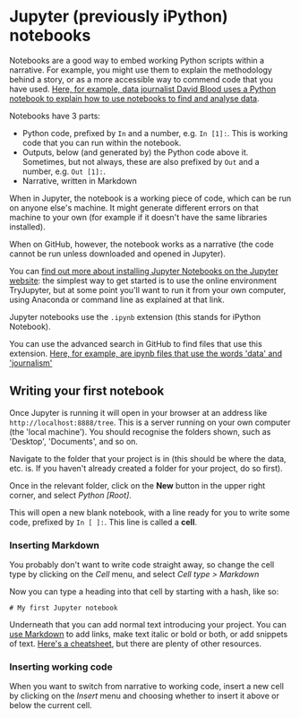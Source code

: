 # Jupyter (previously iPython) notebooks

Notebooks are a good way to embed working Python scripts within a narrative. For example, you might use them to explain the methodology behind a story, or as a more accessible way to commend code that you have used. [Here, for example, data journalist David Blood uses a Python notebook to explain how to use notebooks to find and analyse data](https://github.com/davidbjourno/finding-stories-in-data/blob/master/finding-stories-in-data.ipynb).

Notebooks have 3 parts:

* Python code, prefixed by `In` and a number, e.g. `In [1]:`. This is working code that you can run within the notebook.
* Outputs, below (and generated by) the Python code above it. Sometimes, but not always, these are also prefixed by `Out` and a number, e.g. `Out [1]:`.
* Narrative, written in Markdown

When in Jupyter, the notebook is a working piece of code, which can be run on anyone else's machine. It might generate different errors on that machine to your own (for example if it doesn't have the same libraries installed). 

When on GitHub, however, the notebook works as a narrative (the code cannot be run unless downloaded and opened in Jupyter).

You can [find out more about installing Jupyter Notebooks on the Jupyter website](https://jupyter.org/install.html): the simplest way to get started is to use the online environment TryJupyter, but at some point you'll want to run it from your own computer, using Anaconda or command line as explained at that link. 

Jupyter notebooks use the `.ipynb` extension (this stands for iPython Notebook). 

You can use the advanced search in GitHub to find files that use this extension. [Here, for example, are ipynb files that use the words 'data' and 'journalism'](https://github.com/search?utf8=%E2%9C%93&q=data+journalism+extension%3Aipynb&type=Code&ref=advsearch&l=&l=)

## Writing your first notebook

Once Jupyter is running it will open in your browser at an address like `http://localhost:8888/tree`. This is a server running on your own computer (the 'local machine'). You should recognise the folders shown, such as 'Desktop', 'Documents', and so on.

Navigate to the folder that your project is in (this should be where the data, etc. is. If you haven't already created a folder for your project, do so first).

Once in the relevant folder, click on the **New** button in the upper right corner, and select *Python [Root]*.

This will open a new blank notebook, with a line ready for you to write some code, prefixed by `In [ ]:`. This line is called a **cell**.

### Inserting Markdown

You probably don't want to write code straight away, so change the cell type by clicking on the *Cell* menu, and select *Cell type > Markdown* 

Now you can type a heading into that cell by starting with a hash, like so:

`# My first Jupyter notebook`

Underneath that you can add normal text introducing your project. You can [use Markdown](https://guides.github.com/features/mastering-markdown/) to add links, make text italic or bold or both, or add snippets of text. [Here's a cheatsheet](https://github.com/adam-p/markdown-here/wiki/Markdown-Cheatsheet), but there are plenty of other resources.

### Inserting working code

When you want to switch from narrative to working code, insert a new cell by clicking on the *Insert* menu and choosing whether to insert it above or below the current cell.

